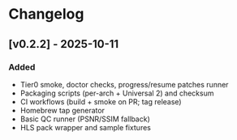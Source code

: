 # Changelog

## [v0.2.2] - 2025-10-11
### Added
- Tier0 smoke, doctor checks, progress/resume patches runner
- Packaging scripts (per-arch + Universal 2) and checksum
- CI workflows (build + smoke on PR; tag release)
- Homebrew tap generator
- Basic QC runner (PSNR/SSIM fallback)
- HLS pack wrapper and sample fixtures
